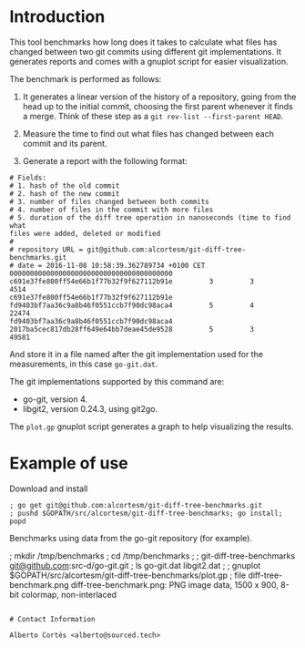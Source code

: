 # Introduction

This tool benchmarks how long does it takes to calculate what files has changed
between two git commits using different git implementations.  It generates
reports and comes with a gnuplot script for easier visualization.

The benchmark is performed as follows:

1. It generates a linear version of the history of a repository, going from the
   head up to the initial commit, choosing the first parent whenever it finds
   a merge.  Think of these step as a `git rev-list --first-parent HEAD`.

2. Measure the time to find out what files has changed between each commit and
   its parent.

3. Generate a report with the following format:

  ```
  # Fields:
  # 1. hash of the old commit
  # 2. hash of the new commit
  # 3. number of files changed between both commits
  # 4. number of files in the commit with more files
  # 5. duration of the diff tree operation in nanoseconds (time to find what
  files were added, deleted or modified
  #
  # repository URL = git@github.com:alcortesm/git-diff-tree-benchmarks.git
  # date = 2016-11-08 10:58:39.362789734 +0100 CET
  0000000000000000000000000000000000000000 c691e37fe800ff54e66b1f77b32f9f627112b91e         3         3           4514
  c691e37fe800ff54e66b1f77b32f9f627112b91e fd9403bf7aa36c9a8b46f0551ccb7f90dc98aca4         5         4          22474
  fd9403bf7aa36c9a8b46f0551ccb7f90dc98aca4 2017ba5cec817db28ff649e64bb7deae45de9528         5         3          49581
  ```

  And store it in a file named after the git implementation used for the
  measurements, in this case `go-git.dat`.

The git implementations supported by this command are:

- go-git, version 4.
- libgit2,  version 0.24.3, using git2go.

The `plot.gp` gnuplot script generates a graph to help visualizing the results.

# Example of use

Download and install

```
; go get git@github.com:alcortesm/git-diff-tree-benchmarks.git
; pushd $GOPATH/src/alcortesm/git-diff-tree-benchmarks; go install; popd
```

Benchmarks using data from the go-git repository (for example).

; mkdir /tmp/benchmarks
; cd /tmp/benchmarks
;
; git-diff-tree-benchmarks git@github.com:src-d/go-git.git
; ls
go-git.dat  libgit2.dat
;
; gnuplot $GOPATH/src/alcortesm/git-diff-tree-benchmarks/plot.gp
; file diff-tree-benchmark.png
diff-tree-benchmark.png: PNG image data, 1500 x 900, 8-bit colormap, non-interlaced
```

# Contact Information

Alberto Cortés <alberto@sourced.tech>

